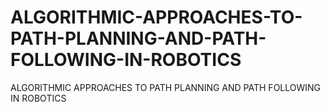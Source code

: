 # ALGORITHMIC-APPROACHES-TO-PATH-PLANNING-AND-PATH-FOLLOWING-IN-ROBOTICS
ALGORITHMIC APPROACHES TO  PATH PLANNING AND PATH  FOLLOWING IN ROBOTICS
